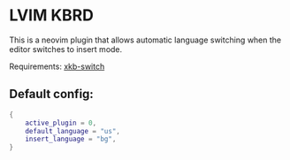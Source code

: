 # LVIM KBRD

This is a neovim plugin that allows automatic language switching when the editor switches to insert mode.

Requirements: [xkb-switch](https://github.com/grwlf/xkb-switch)

## Default config:

```lua
{
    active_plugin = 0,
    default_language = "us",
    insert_language = "bg",
}
```
